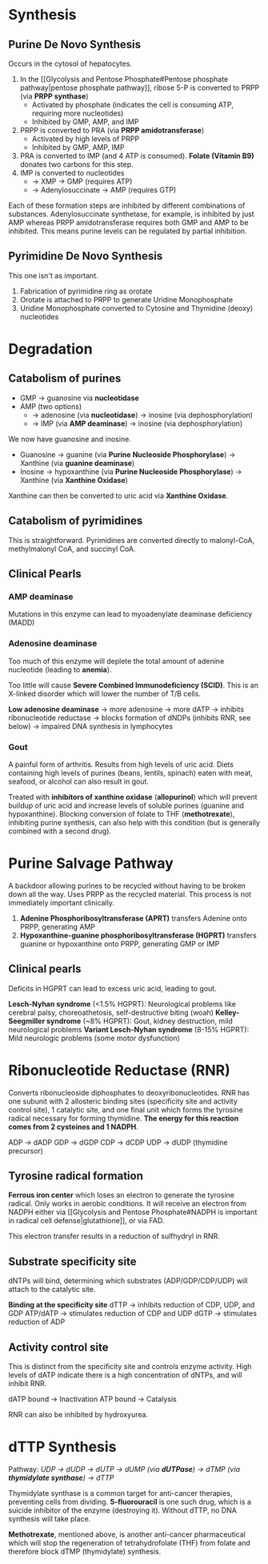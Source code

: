 # Synthesis
## Purine De Novo Synthesis
Occurs in the cytosol of hepatocytes.

1. In the [[Glycolysis and Pentose Phosphate#Pentose phosphate pathway|pentose phosphate pathway]], ribose 5-P is converted to PRPP (via **PRPP synthase**)
	- Activated by phosphate (indicates the cell is consuming ATP, requiring more nucleotides)
	- Inhibited by GMP, AMP, and IMP
2. PRPP is converted to PRA (via **PRPP amidotransferase**)
	- Activated by high levels of PRPP
	- Inhibited by GMP, AMP, IMP
3. PRA is converted to IMP (and 4 ATP is consumed). **Folate (Vitamin B9)** donates two carbons for this step.
4. IMP is converted to nucleotides
	- → XMP → GMP (requires ATP)
	- → Adenylosuccinate → AMP (requires GTP)

Each of these formation steps are inhibited by different combinations of substances. Adenylosuccinate synthetase, for example, is inhibited by just AMP whereas PRPP amidotransferase requires both GMP and AMP to be inhibited. This means purine levels can be regulated by partial inhibition.
## Pyrimidine De Novo Synthesis
This one isn't as important.

1. Fabrication of pyrimidine ring as orotate
2. Orotate is attached to PRPP to generate Uridine Monophosphate
3. Uridine Monophosphate converted to Cytosine and Thymidine (deoxy) nucleotides
# Degradation
## Catabolism of purines
- GMP → guanosine via **nucleotidase**
- AMP (two options)
	- → adenosine (via **nucleotidase**) → inosine (via dephosphorylation)
	- → IMP (via **AMP deaminase**) → inosine (via dephosphorylation)

We now have guanosine and inosine.

- Guanosine → guanine (via **Purine Nucleoside Phosphorylase**) → Xanthine (via **guanine deaminase**)
- Inosine → hypoxanthine (via **Purine Nucleoside Phosphorylase**) → Xanthine (via **Xanthine Oxidase**)

Xanthine can then be converted to uric acid via **Xanthine Oxidase**.
## Catabolism of pyrimidines
This is straightforward. Pyrimidines are converted directly to malonyl-CoA, methylmalonyl CoA, and succinyl CoA.
## Clinical Pearls
### AMP deaminase
Mutations in this enzyme can lead to myoadenylate deaminase deficiency (MADD)
### Adenosine deaminase
Too much of this enzyme will deplete the total amount of adenine nucleotide (leading to **anemia**). 

Too little will cause **Severe Combined Immunodeficiency (SCID)**. This is an X-linked disorder which will lower the number of T/B cells.

**Low adenosine deaminase**
→ more adenosine 
→ more dATP 
→ inhibits ribonucleotide reductase 
→ blocks formation of dNDPs (inhibits RNR, see below)
→ impaired DNA synthesis in lymphocytes
### Gout
A painful form of arthritis. Results from high levels of uric acid. Diets containing high levels of purines (beans, lentils, spinach) eaten with meat, seafood, or alcohol can also result in gout.

Treated with **inhibitors of xanthine oxidase** (**allopurinol**) which will prevent buildup of uric acid and increase levels of soluble purines (guanine and hypoxanthine). Blocking conversion of folate to THF (**methotrexate**), inhibiting purine synthesis, can also help with this condition (but is generally combined with a second drug).
# Purine Salvage Pathway
A backdoor allowing purines to be recycled without having to be broken down all the way. Uses PRPP as the recycled material. This process is not immediately important clinically.

1. **Adenine Phosphoribosyltransferase (APRT)** transfers Adenine onto PRPP, generating AMP
2. **Hypoxanthine-guanine phosphoribosyltransferase (HGPRT)** transfers guanine or hypoxanthine onto PRPP, generating GMP or IMP
## Clinical pearls
Deficits in HGPRT can lead to excess uric acid, leading to gout.

**Lesch-Nyhan syndrome** (<1.5% HGPRT): Neurological problems like cerebral palsy, choreoathetosis, self-destructive biting (woah)
**Kelley-Seegmiller syndrome** (~8% HGPRT): Gout, kidney destruction, mild neurological problems
**Variant Lesch-Nyhan syndrome** (8-15% HGPRT): Mild neurologic problems (some motor dysfunction)
# Ribonucleotide Reductase (RNR)
Converts ribonucleoside diphosphates to deoxyribonucleotides. RNR has one subunit with 2 allosteric binding sites (specificity site and activity control site), 1 catalytic site, and one final unit which forms the tyrosine radical necessary for forming thymidine. **The energy for this reaction comes from 2 cysteines and 1 NADPH**.

ADP → dADP
GDP → dGDP
CDP → dCDP
UDP → dUDP (thymidine precursor)
## Tyrosine radical formation
**Ferrous iron center** which loses an electron to generate the tyrosine radical. Only works in aerobic conditions. It will receive an electron from NADPH either via [[Glycolysis and Pentose Phosphate#NADPH is important in radical cell defense|glutathione]], or via FAD.

This electron transfer results in a reduction of sulfhydryl in RNR.
## Substrate specificity site
dNTPs will bind, determining which substrates (ADP/GDP/CDP/UDP) will attach to the catalytic site.

**Binding at the specificity site**
dTTP → inhibits reduction of CDP, UDP, and GDP
ATP/dATP → stimulates reduction of CDP and UDP
dGTP → stimulates reduction of ADP
## Activity control site
This is distinct from the specificity site and controls enzyme activity. High levels of dATP indicate there is a high concentration of dNTPs, and will inhibit RNR.

dATP bound → Inactivation
ATP bound → Catalysis

RNR can also be inhibited by hydroxyurea.
# dTTP Synthesis
Pathway:
*UDP → dUDP → dUTP → dUMP (via **dUTPase**) → dTMP (via **thymidylate synthase**) → dTTP*

Thymidylate synthase is a common target for anti-cancer therapies, preventing cells from dividing. **5-fluorouracil** is one such drug, which is a suicide inhibitor of the enzyme (destroying it). Without dTTP, no DNA synthesis will take place.

**Methotrexate**, mentioned above, is another anti-cancer pharmaceutical which will stop the regeneration of tetrahydrofolate (THF) from folate and therefore block dTMP (thymidylate) synthesis.